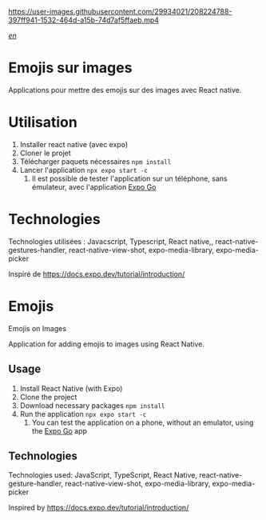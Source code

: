 https://user-images.githubusercontent.com/29934021/208224788-397ff941-1532-464d-a15b-74d7af5ffaeb.mp4

[*en*](#Emojis)

# Emojis sur images

Applications pour mettre des emojis sur des images avec React native.

# Utilisation

1. Installer react native (avec expo)
2. Cloner le projet
3. Télécharger paquets nécessaires `npm install`
4. Lancer l'application `npx expo start -c`
    1. Il est possible de tester l'application sur un téléphone, sans émulateur, avec l'application [Expo Go](https://expo.dev/client)

# Technologies

Technologies utilisées : Javacscript, Typescript, React native,, react-native-gestures-handler, react-native-view-shot, expo-media-library, expo-media-picker

Inspiré de https://docs.expo.dev/tutorial/introduction/

# Emojis
Emojis on Images

Application for adding emojis to images using React Native.

## Usage

1. Install React Native (with Expo)
2. Clone the project
3. Download necessary packages `npm install`
4. Run the application `npx expo start -c`
   1. You can test the application on a phone, without an emulator, using the [Expo Go](https://expo.dev/client) app

## Technologies

Technologies used: JavaScript, TypeScript, React Native, react-native-gesture-handler, react-native-view-shot, expo-media-library, expo-media-picker

Inspired by https://docs.expo.dev/tutorial/introduction/

